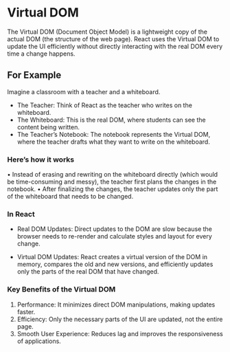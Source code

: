 # Virtual DOM

The Virtual DOM (Document Object Model) is a lightweight copy of the actual DOM (the structure of the web page). React uses the Virtual DOM to update the UI efficiently without directly interacting with the real DOM every time a change happens.

## For Example

Imagine a classroom with a teacher and a whiteboard.

- The Teacher: Think of React as the teacher who writes on the whiteboard.
- The Whiteboard: This is the real DOM, where students can see the content being written.
- The Teacher’s Notebook: The notebook represents the Virtual DOM, where the teacher drafts what they want to write on the whiteboard.

### Here’s how it works

• Instead of erasing and rewriting on the whiteboard directly (which would be time-consuming and messy), the teacher first plans the changes in the notebook.
• After finalizing the changes, the teacher updates only the part of the whiteboard that needs to be changed.

### In React

- Real DOM Updates: Direct updates to the DOM are slow because the browser needs to re-render and calculate styles and layout for every change.

- Virtual DOM Updates: React creates a virtual version of the DOM in memory, compares the old and new versions, and efficiently updates only the parts of the real DOM that have changed.

### Key Benefits of the Virtual DOM

1. Performance: It minimizes direct DOM manipulations, making updates faster.
2. Efficiency: Only the necessary parts of the UI are updated, not the entire page.
3. Smooth User Experience: Reduces lag and improves the responsiveness of applications.
